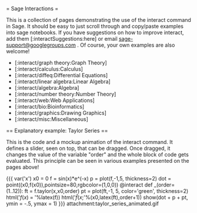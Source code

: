 = Sage Interactions =

This is a collection of pages demonstrating the use of the interact command in Sage. It should be easy to just scroll through and copy/paste examples into sage notebooks. If you have suggestions on how to improve interact, add them [:interactSuggestions:here] or email sage-support@googlegroups.com . Of course, your own examples are also welcome!

 * [:interact/graph theory:Graph Theory]
 * [:interact/calculus:Calculus]
 * [:interact/diffeq:Differential Equations]
 * [:interact/linear algebra:Linear Algebra]
 * [:interact/algebra:Algebra]
 * [:interact/number theory:Number Theory]
 * [:interact/web:Web Applications]
 * [:interact/bio:Bioinformatics]
 * [:interact/graphics:Drawing Graphics]
 * [:interact/misc:Miscellaneous]

== Explanatory example: Taylor Series ==

This is the code and a mockup animation of the interact command. It defines a slider, seen on top, that can be dragged. Once dragged, it changes the value of the variable "order" and the whole block of code gets evaluated. This principle can be seen in various examples presented on the pages above!

{{{
var('x')
x0  = 0
f   = sin(x)*e^(-x)
p   = plot(f,-1,5, thickness=2)
dot = point((x0,f(x0)),pointsize=80,rgbcolor=(1,0,0))
@interact
def _(order=(1..12)):
  ft = f.taylor(x,x0,order)
  pt = plot(ft,-1, 5, color='green', thickness=2)
  html('$f(x)\;=\;%s$'%latex(f))
  html('$\hat{f}(x;%s)\;=\;%s+\mathcal{O}(x^{%s})$'%(x0,latex(ft),order+1))
  show(dot + p + pt, ymin = -.5, ymax = 1)
}}}
attachment:taylor_series_animated.gif
